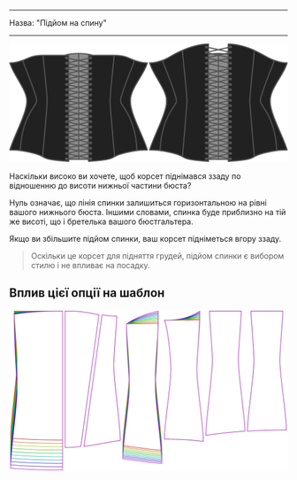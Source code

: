 - - -
Назва: "Підйом на спину"
- - -

![Варіант підйому спинки на Cathrin](./backrise.svg)

Наскільки високо ви хочете, щоб корсет піднімався ззаду по відношенню до висоти нижньої частини бюста?

Нуль означає, що лінія спинки залишиться горизонтальною на рівні вашого нижнього бюста. Іншими словами, спинка буде приблизно на тій же висоті, що і бретелька вашого бюстгальтера.

Якщо ви збільшите підйом спинки, ваш корсет підніметься вгору ззаду.

> Оскільки це корсет для підняття грудей, підйом спинки є вибором стилю і не впливає на посадку.

## Вплив цієї опції на шаблон

![На цьому зображенні показано вплив цієї опції шляхом накладання декількох варіантів, які мають різне значення для цієї опції](cathrin_backrise_sample.svg "Вплив цієї опції на шаблон")
